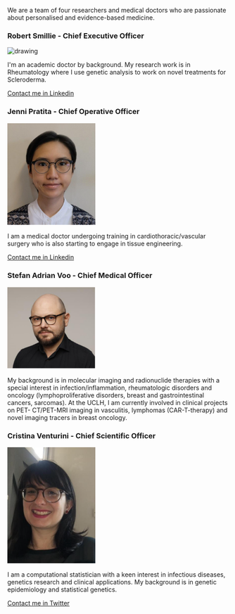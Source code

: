 
We are a team of four researchers and medical doctors who are passionate about personalised and evidence-based medicine. 


### Robert Smillie - Chief Executive Officer

<img src="https://github.com/cristina86cristina/Option-AccelerateTeam4UCL/tree/gh-pages/assets/img/rob.png" alt="drawing" width="200"/>

I'm an academic doctor by background. My research work is in Rheumatology where I use genetic analysis to work on novel treatments for Scleroderma. 

[Contact me in Linkedin](https://www.linkedin.com/in/robert-smillie/)


### Jenni Pratita - Chief Operative Officer 

<img src="assets/img/jenni.png" alt="drawing" width="200"/>

I am a medical doctor undergoing training in cardiothoracic/vascular surgery who is also starting to engage in tissue engineering.

[Contact me in Linkedin](
https://www.linkedin.com/in/jennipratita/)


### Stefan Adrian Voo - Chief Medical Officer 

<img src="assets/img/stefan.png" alt="drawing" width="200"/>

My background is in molecular imaging and radionuclide therapies with a special interest in infection/inflammation, rheumatologic disorders and oncology (lymphoproliferative disorders, breast and gastrointestinal cancers, sarcomas). At the UCLH, I am currently involved in clinical projects on PET- CT/PET-MRI imaging in vasculitis, lymphomas (CAR-T-therapy) and novel imaging tracers in breast oncology.


### Cristina Venturini - Chief Scientific Officer 

<img src="assets/img/cristina.png" alt="drawing" width="200"/>


I am a computational statistician with a keen interest in infectious diseases, genetics research and clinical applications. My
background is in genetic epidemiology and statistical genetics.

[Contact me in Twitter](https://twitter.com/cristina_ventu)


